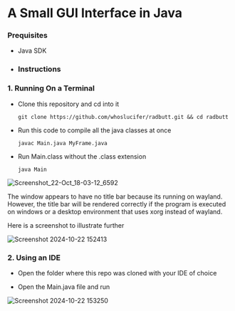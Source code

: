 #  A Small GUI Interface in Java

### Prequisites
  
- Java SDK

- ### Instructions
  
 ### 1. Running On a Terminal
  
- Clone this repository and cd into it

      git clone https://github.com/whoslucifer/radbutt.git && cd radbutt

- Run this code to compile all the java classes at once

      javac Main.java MyFrame.java    

- Run Main.class without the .class extension

      java Main

![Screenshot_22-Oct_18-03-12_6592](https://github.com/user-attachments/assets/0922d70a-fad5-44f8-8c5e-f5ab09694d64)


The window appears to have no title bar because its running on wayland. However, the title bar will be rendered correctly if the program is executed on windows or a desktop environment that uses xorg instead of wayland.

Here is a screenshot to illustrate further


![Screenshot 2024-10-22 152413](https://github.com/user-attachments/assets/f978ead0-dbf4-4433-9f18-c904535f568a)


### 2. Using an IDE

- Open the folder where this repo was cloned with your IDE of choice
  
- Open the Main.java file and run


![Screenshot 2024-10-22 153250](https://github.com/user-attachments/assets/e9c6da00-75b3-4bc9-a16e-1df8145bb04a)


  
       
 
 
